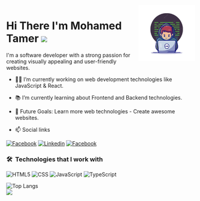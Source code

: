 <img align="right" src="https://raw.githubusercontent.com/mohamedelkashef15/mohamedelkashef15/main/github-profile.png" width="30%">
<h1>
  Hi There I'm Mohamed Tamer
  <img src="https://media.giphy.com/media/hvRJCLFzcasrR4ia7z/giphy.gif" width="28">
</h1>
<p>
I'm a software developer with a strong passion for creating visually appealing and user-friendly websites. 
</p>

- 👨‍💻 I’m currently working on web development technologies like JavaScript & React.
- 📚 I’m currently learning about Frontend and Backend technologies.
- 🎯 Future Goals: Learn more web technologies - Create awesome websites.
  
- 📫 Social links
<p>
<a href="[https://www.facebook.com/mohamedelkashef15/](https://www.facebook.com/mohamedsherif.anter?mibextid=ZbWKwL)"><img
    src="https://img.shields.io/badge/-Facebook-3b5998?style=flat&logo=facebook&logoColor=white" alt="Facebook"></a>
<a href="[https://www.linkedin.com/in/mohamedelkashef/](https://www.linkedin.com/in/eng-mohamed-tamer-27bb7227b)"><img
    src="https://img.shields.io/badge/-Linkedin-0072b1?style=flat&logo=linkedin&logoColor=white" alt="Linkedin"></a>
<a href="[https://www.instagram.com/mohamedelkashef15/](https://instagram.com/moh2med__anter?igshid=MzMyNGUyNmU2YQ==)"><img
    src="https://img.shields.io/badge/-Instagram-d62976?style=flat&logo=instagram&logoColor=white"
    alt="Facebook"></a>
</p>

### 🛠 &nbsp;Technologies that I work with
![HTML5](https://img.shields.io/badge/-HTML5-000000?style=flat&logo=html5)
![CSS](https://img.shields.io/badge/-CSS-000000?style=flat&logo=css3)
![JavaScript](https://img.shields.io/badge/-JavaScript-000000?style=flat&logo=javascript)
![TypeScript](https://img.shields.io/badge/-TypeScript-000000?style=flat&logo=typescript)


<!-- ![Top Langs](https://github-readme-stats.vercel.app/api/top-langs/?username=mohamedelkashef15&hide_progress=true) -->
![Top Langs](https://github-readme-stats.vercel.app/api/top-langs/?username=mohamedelkashef15&layout=compact)
<br>
<a href="https://komarev.com/ghpvc/?username=mohamedelkashef15&style=for-the-badge">
    <img src="https://komarev.com/ghpvc/?username=mohamedelkashef15&style=for-the-badge">
</a>

